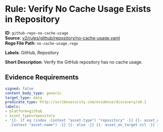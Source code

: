 # Rule: Verify No Cache Usage Exists in Repository

**ID**: `github-repo-no-cache-usage`  
**Source**: [v2/rules/github/repository/no-cache-usage.yaml](scribe-public/sample-policies.git/v2/rules/github/repository/no-cache-usage.yaml)  
**Rego File Path**: `no-cache-usage.rego`  

**Labels**: GitHub, Repository

**Short Description**: Verify the GitHub repository has no cache usage.

## Evidence Requirements

```yaml
signed: false
content_body_type: generic
target_type: data
predicate_type: http://scribesecurity.com/evidence/discovery/v0.1
labels:
- platform=github
- asset_type=repository
- '{{- if eq (index .Context "asset-type") "repository" -}} {{- asset_on_target (index
  .Context "asset-name") -}} {{- else -}} {{- asset_on_target nil -}} {{- end -}}'
```
